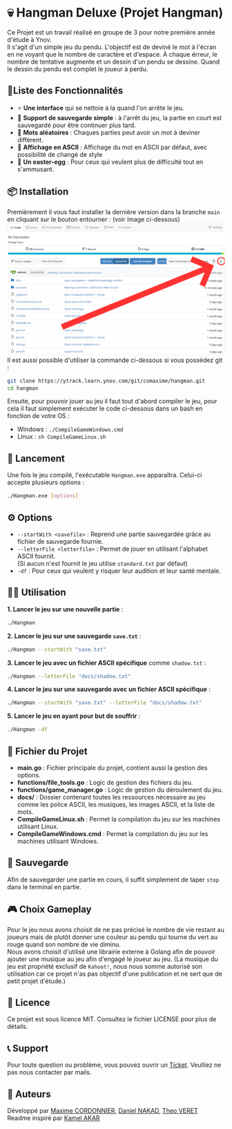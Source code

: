 # 💀 Hangman Deluxe (Projet Hangman)
Ce Projet est un travail réalisé en groupe de 3 pour notre première année d'étude à Ynov.<br>
Il s'agit d'un simple jeu du pendu. L'objectif est de deviné le mot à l'écran en ne voyant que le nombre de caractère et d'espace. À chaque érreur, le nombre de tentative augmente et un dessin d'un pendu se dessine. Quand le dessin du pendu est complet le joueur à perdu.<br>
## 🚨Liste des Fonctionnalités
- ⭐ **Une interface** qui se nettoie à la quand l'on arrête le jeu.
- 💾 **Support de sauvegarde simple** : à l'arrêt du jeu, la partie en court est sauvegardé pour être continuer plus tard.
- 🎲 **Mots aléatoires** : Chaques parties peut avoir un mot à deviner différent.
- 🔡 **Affichage en ASCII** : Affichage du mot en ASCII par défaut, avec possibilité de changé de style
- 🚮 **Un easter-egg** : Pour ceux qui veulent plus de difficulté tout en s'ammusant.<br>
## 📦 Installation
Premièrement il vous faut installer la dernière version dans la branche `main` en cliquant sur le bouton entourner : (voir image ci-dessous)
![image d'installation 1](img1.png)</br>
Il est aussi possible d'utiliser la commande ci-dessous si vous possédez git :
```bash
git clone https://ytrack.learn.ynov.com/git/comaxime/hangman.git
cd hangman
```
Ensuite, pour pouvoir jouer au jeu il faut tout d'abord compiler le jeu, pour cela il faut simplement exécuter le code ci-dessous dans un bash en fonction de votre OS :
- Windows : `./CompileGameWindows.cmd`
- Linux : `sh CompileGameLinux.sh`
## 🚀 Lancement
Une fois le jeu compilé, l'exécutable `Hangman.exe` apparaîtra. Celui-ci accepte plusieurs options : 
```bash
./Hangman.exe [options]
```
## ⚙️ Options
- `--startWith <savefile>` : Reprend une partie sauvegardée grâce au fichier de sauvegarde fournie.
- `--letterFile <letterfile>` : Permet de jouer en utilisant l'alphabet ASCII fournit.<br>(Si aucun n'est fournit le jeu utilise `standard.txt` par défaut)
- `-df` : Pour ceux qui veulent y risquer leur audition et leur santé mentale.
## 🧑‍💻 Utilisation
**1. Lancer le jeu sur une nouvelle partie** :
```bash
./Hangman
```
**2. Lancer le jeu sur une sauvegarde `save.txt`** :
```bash
./Hangman --startWith "save.txt"
```
**3. Lancer le jeu avec un fichier ASCII spécifique** comme `shadow.txt` :
```bash
./Hangman --letterFile "docs/shadow.txt"
```
**4. Lancer le jeu sur une sauvegarde avec un fichier ASCII spécifique** :
```bash
./Hangman --startWith "save.txt" --letterFile "docs/shadow.txt"
```
**5. Lancer le jeu en ayant pour but de souffrir** :
```bash
./Hangman -df
```
## 📁 Fichier du Projet
- **main.go** : Fichier principale du projet, contient aussi la gestion des options.
- **functions/file_tools.go** : Logic de gestion des fichiers du jeu. 
- **functions/game_manager.go** : Logic de gestion du déroulement du jeu.
- **docs/** : Dossier contenant toutes les ressources nécessaire au jeu comme les police ASCII, les musiques, les images ASCII, et la liste de mots.
- **CompileGameLinux.sh** : Permet la compilation du jeu sur les machines utilisant Linux.
- **CompileGameWindows.cmd** : Permet la compilation du jeu sur les machines utilisant Windows.
## 💽 Sauvegarde
Afin de sauvegarder une partie en cours, il suffit simplement de taper `stop` dans le terminal en partie.

## 🎮 Choix Gameplay
Pour le jeu nous avons choisit de ne pas précisé le nombre de vie restant au joueurs mais de plutôt donner une couleur au pendu qui tourne du vert au rouge quand son nombre de vie diminu.<br>
Nous avons choisit d'utilisé une librairie externe à Golang afin de pouvoir ajouter une musique au jeu afin d'engagé le joueur au jeu. (La musique du jeu est propriété exclusif de `Kahoot!`, nous nous somme autorisé son utilisation car ce projet n'as pas objectif d'une publication et ne sert que de petit projet d'étude.)

## 📝 Licence
Ce projet est sous licence MIT. Consultez le fichier LICENSE pour plus de détails.

## 📞 Support
Pour toute question ou problème, vous pouvez ouvrir un [Ticket](https://ytrack.learn.ynov.com/git/comaxime/hangman/issues/new).
Veulliez ne pas nous contacter par mails.

## 🤖 Auteurs
Développé par [Maxime CORDONNIER](https://ytrack.learn.ynov.com/git/comaxime), [Daniel NAKAD](https://ytrack.learn.ynov.com/git/ndaniel), [Theo VERET](https://ytrack.learn.ynov.com/git/vtheo)<br>
Readme inspiré par [Kamel AKAR](https://fr.linkedin.com/in/kamel-akar-138024170)